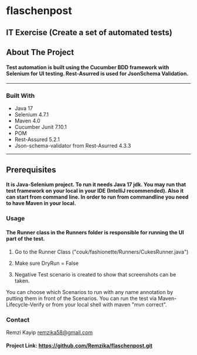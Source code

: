 # flaschenpost
## IT Exercise (Create a set of automated tests)
## About The Project
#### Test automation is built using the Cucumber BDD framework with Selenium for UI testing. Rest-Asurred is used for JsonSchema Validation.
---

### Built With
+ Java 17
+ Selenium 4.7.1
+ Maven 4.0
+ Cucumber Junit 7.10.1 
+ POM
+ Rest-Assured 5.2.1
+ Json-schema-validator from Rest-Asurred 4.3.3
---
## Prerequisites
#### It is Java-Selenium project. To run it needs Java 17 jdk. You may run that test framework on your local in your IDE (IntelliJ recommended). Also it can start from command line. In order to run from commandline you need to have Maven in your local.
### Usage
#### The Runner class in the Runners folder is responsible for running the UI part of the test.

1. Go to the Runner Class ("couk/fashionette/Runners/CukesRunner.java")

2. Make sure DryRun = False

3. Negative Test scenario is created to show that screenshots can be taken.

You can choose which Scenarios to run with any name annotation by putting them in front of the Scenarios. You can run the test via Maven-Lifecycle-Verify or from your local shell with maven "mvn correct".

### Contact
Remzi Kayip  remzika58@gmail.com
#### Project Link:  https://github.com/Remzika/flaschenpost.git
